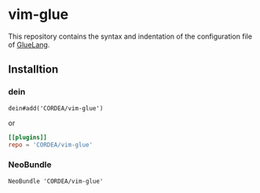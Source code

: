 # vim-glue

This repository contains the syntax and indentation of the configuration file of [GlueLang](https://github.com/ryuichiueda/GlueLang/).

## Installtion

### dein

```vim
dein#add('CORDEA/vim-glue')
```

or

```toml
[[plugins]]
repo = 'CORDEA/vim-glue'
```

### NeoBundle

```vim
NeoBundle 'CORDEA/vim-glue'
```
